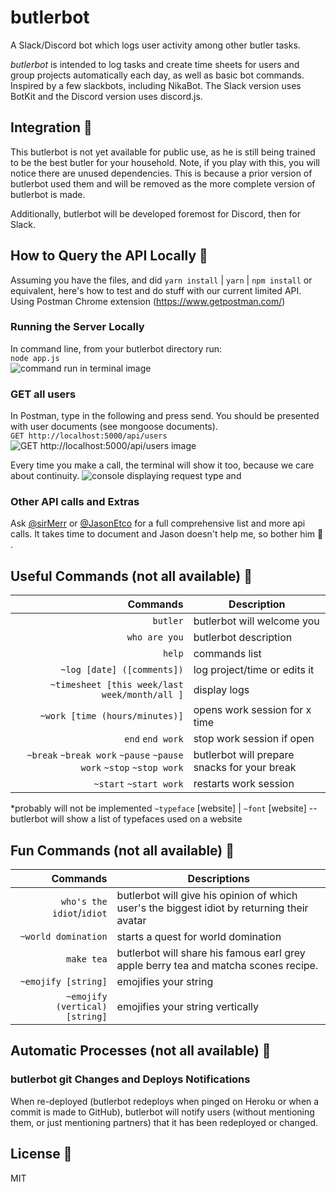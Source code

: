 # butlerbot
A Slack/Discord bot which logs user activity among other butler tasks.

_butlerbot_ is intended to log tasks and create time sheets for users and group projects automatically each day, as well as basic bot commands. Inspired by a few slackbots, including NikaBot. The Slack version uses BotKit and the Discord version uses discord.js.

## Integration :octopus:
This butlerbot is not yet available for public use, as he is still being trained to be the best butler for your household. Note, if you play with this, you will notice there are unused dependencies. This is because a prior version of butlerbot used them and will be removed as the more complete version of butlerbot is made.

Additionally, butlerbot will be developed foremost for Discord, then for Slack.

## How to Query the API Locally :wrench:
Assuming you have the files, and did `yarn install` | `yarn` | `npm install` or equivalent, here's how to test and do stuff with our current limited API.
Using Postman Chrome extension (https://www.getpostman.com/)

### Running the Server Locally
In command line, from your butlerbot directory run:    
`node app.js`    
![command run in terminal image](http://i.imgur.com/8tVo44c.png)

### GET all users
In Postman, type in the following and press send. You should be presented with user documents (see mongoose documents).    
`GET http://localhost:5000/api/users`    
![GET http://localhost:5000/api/users image](http://i.imgur.com/ln4ejtk.png)

Every time you make a call, the terminal will show it too, because we care about continuity.
![console displaying request type and](http://i.imgur.com/L7SiIJH.png)

### Other API calls and Extras
Ask [@sirMerr](https://github.com/sirMerr/butlerbot/issues/new) or [@JasonEtco](https://github.com/JasonEtco) for a full comprehensive list and more api calls. It takes time to document and Jason doesn't help me, so bother him :poop: .

## Useful Commands (not all available) :tada:
|                                                     Commands | Description                                  |
|-------------------------------------------------------------:|----------------------------------------------|
|                                                     `butler` | butlerbot will welcome you                   |
|                                                `who are you` | butlerbot description                        |
|                                                       `help` | commands list                                |
|                                    `~log [date] ([comments])` | log project/time or edits it                 |
|              `~timesheet [this week/last week/month/all ]` | display logs                                 |
|                                `~work [time (hours/minutes)]` | opens work session for x time                |
|                                             `end` `end work` | stop work session if open                    |
| `~break` `~break work` `~pause` `~pause work` `~stop` `~stop work` | butlerbot will prepare snacks for your break |
|                                         `~start` `~start work` | restarts work session                        |
*probably will not be implemented
`~typeface` [website] | `~font` [website] -- butlerbot will show a list of typefaces used on a website

## Fun Commands (not all available) :dancers:
|                      Commands | Descriptions                                                                                |
|------------------------------:|---------------------------------------------------------------------------------------------|
|     `who's the idiot`/`idiot` | butlerbot will give his opinion of which user's the biggest idiot by returning their avatar |
|            `~world domination` | starts a quest for world domination                                                         |
|                    `make tea` | butlerbot will share his famous earl grey apple berry tea and matcha scones recipe.         |
|           `~emojify [string]` | emojifies your string                                                                       |
| `~emojify (vertical) [string]` | emojifies your string vertically                                                            

## Automatic Processes (not all available) :new_moon_with_face:

### butlerbot git Changes and Deploys Notifications
When re-deployed (butlerbot redeploys when pinged on Heroku or when a commit is made to GitHub), butlerbot will notify users (without mentioning them, or just mentioning partners) that it has been redeployed or changed.

## License :bookmark_tabs:
MIT

